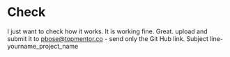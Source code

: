 # Check
I just want to check how it works.
It is working fine. 
Great. 
upload and submit it to pbose@topmentor.co - send only the Git Hub link. 
Subject line- yourname_project_name
